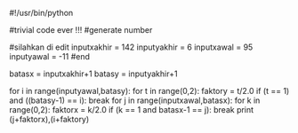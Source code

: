 #!/usr/bin/python

#trivial code ever !!!
#generate number

#silahkan di edit
inputxakhir = 142
inputyakhir = 6
inputxawal = 95
inputyawal = -11
#end

batasx = inputxakhir+1
batasy = inputyakhir+1

for i in range(inputyawal,batasy):
	for t in range(0,2):
		faktory = t/2.0
		if (t == 1) and ((batasy-1) == i):
			break
		for j in range(inputxawal,batasx):
			for k in range(0,2):
				faktorx = k/2.0
				if (k == 1 and batasx-1 == j):
					break
				print (j+faktorx),(i+faktory)

